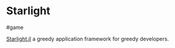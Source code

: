 # Starlight

#game

[Starlight.jl](https://jhigginbotham64.github.io/Starlight.jl/dev/)
a greedy application framework for greedy developers.
